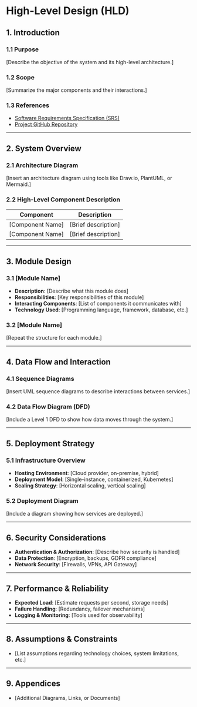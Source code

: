 # High-Level Design (HLD)

## 1. Introduction  

### 1.1 Purpose  
[Describe the objective of the system and its high-level architecture.]

### 1.2 Scope  
[Summarize the major components and their interactions.]

### 1.3 References  
- [Software Requirements Specification (SRS)](./SRS.md)  
- [Project GitHub Repository](<repo_link>)  

---

## 2. System Overview  

### 2.1 Architecture Diagram  
[Insert an architecture diagram using tools like Draw.io, PlantUML, or Mermaid.]

### 2.2 High-Level Component Description  

| Component | Description |
|-----------|------------|
| [Component Name] | [Brief description] |
| [Component Name] | [Brief description] |

---

## 3. Module Design  

### 3.1 [Module Name]  
- **Description**: [Describe what this module does]  
- **Responsibilities**: [Key responsibilities of this module]  
- **Interacting Components**: [List of components it communicates with]  
- **Technology Used**: [Programming language, framework, database, etc.]  

### 3.2 [Module Name]  
[Repeat the structure for each module.]  

---

## 4. Data Flow and Interaction  

### 4.1 Sequence Diagrams  
[Insert UML sequence diagrams to describe interactions between services.]

### 4.2 Data Flow Diagram (DFD)  
[Include a Level 1 DFD to show how data moves through the system.]

---

## 5. Deployment Strategy  

### 5.1 Infrastructure Overview  
- **Hosting Environment**: [Cloud provider, on-premise, hybrid]  
- **Deployment Model**: [Single-instance, containerized, Kubernetes]  
- **Scaling Strategy**: [Horizontal scaling, vertical scaling]  

### 5.2 Deployment Diagram  
[Include a diagram showing how services are deployed.]  

---

## 6. Security Considerations  

- **Authentication & Authorization**: [Describe how security is handled]  
- **Data Protection**: [Encryption, backups, GDPR compliance]  
- **Network Security**: [Firewalls, VPNs, API Gateway]  

---

## 7. Performance & Reliability  

- **Expected Load**: [Estimate requests per second, storage needs]  
- **Failure Handling**: [Redundancy, failover mechanisms]  
- **Logging & Monitoring**: [Tools used for observability]  

---

## 8. Assumptions & Constraints  

- [List assumptions regarding technology choices, system limitations, etc.]  

---

## 9. Appendices  

- [Additional Diagrams, Links, or Documents]  
